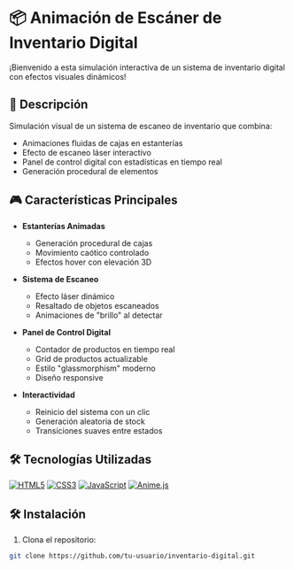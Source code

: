 # 📦 Animación de Escáner de Inventario Digital

¡Bienvenido a esta simulación interactiva de un sistema de inventario digital con efectos visuales dinámicos!

## 📝 Descripción
Simulación visual de un sistema de escaneo de inventario que combina:
- Animaciones fluidas de cajas en estanterías
- Efecto de escaneo láser interactivo
- Panel de control digital con estadísticas en tiempo real
- Generación procedural de elementos

## 🎮 Características Principales
- **Estanterías Animadas**
  - Generación procedural de cajas
  - Movimiento caótico controlado
  - Efectos hover con elevación 3D

- **Sistema de Escaneo**
  - Efecto láser dinámico
  - Resaltado de objetos escaneados
  - Animaciones de "brillo" al detectar

- **Panel de Control Digital**
  - Contador de productos en tiempo real
  - Grid de productos actualizable
  - Estilo "glassmorphism" moderno
  - Diseño responsive

- **Interactividad**
  - Reinicio del sistema con un clic
  - Generación aleatoria de stock
  - Transiciones suaves entre estados

## 🛠️ Tecnologías Utilizadas
[![HTML5](https://img.shields.io/badge/HTML5-E34F26?style=flat&logo=html5&logoColor=white)](https://developer.mozilla.org/en-US/docs/Web/HTML)
[![CSS3](https://img.shields.io/badge/CSS3-1572B6?style=flat&logo=css3&logoColor=white)](https://developer.mozilla.org/en-US/docs/Web/CSS)
[![JavaScript](https://img.shields.io/badge/JavaScript-F7DF1E?style=flat&logo=javascript&logoColor=black)](https://developer.mozilla.org/en-US/docs/Web/JavaScript)
[![Anime.js](https://img.shields.io/badge/Anime.js-2C2D36?style=flat&logo=anime.js&logoColor=FF0000)](https://animejs.com/)

## 🛠️ Instalación
1. Clona el repositorio:
```bash
git clone https://github.com/tu-usuario/inventario-digital.git